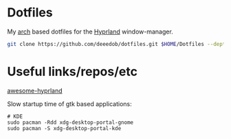 # Dotfiles

My [arch](https://archlinux.org/) based dotfiles for the
[Hyprland](https://wiki.hyprland.org) window-manager.

```bash
git clone https://github.com/deeedob/dotfiles.git $HOME/Dotfiles --depth 1
```

# Useful links/repos/etc

[awesome-hyprland](https://github.com/hyprland-community/awesome-hyprland)

Slow startup time of gtk based applications:

```
# KDE
sudo pacman -Rdd xdg-desktop-portal-gnome
sudo pacman -S xdg-desktop-portal-kde
```
